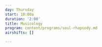 ```yaml
---
day: Thursday
start: 10:00a
duration: '2:00'
title: Musicology
program: content/programs/soul-rhapsody.md
airshifts: []

---
```

